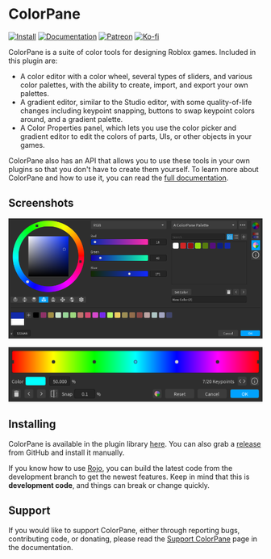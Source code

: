 # ColorPane

<a href="https://roblox.com/library/6474565567"><img src="https://img.shields.io/badge/roblox-install-green.svg" alt="Install" /></a>
<a href="https://blupo.github.io/ColorPane"><img src="https://img.shields.io/badge/docs-website-green.svg" alt="Documentation" /></a>
<a href="https://patreon.com/Blupo"><img src="https://img.shields.io/badge/patreon-donate-yellow.svg" alt="Patreon" /></a>
<a href="https://ko-fi.com/Blupo"><img src="https://img.shields.io/badge/ko--fi-donate-yellow.svg" alt="Ko-fi" /></a>

ColorPane is a suite of color tools for designing Roblox games. Included in this plugin are:

- A color editor with a color wheel, several types of sliders, and various color palettes, with the ability to create, import, and export your own palettes.
- A gradient editor, similar to the Studio editor, with some quality-of-life changes including keypoint snapping, buttons to swap keypoint colors around, and a gradient palette.
- A Color Properties panel, which lets you use the color picker and gradient editor to edit the colors of parts, UIs, or other objects in your games.

ColorPane also has an API that allows you to use these tools in your own plugins so that you don't have to create them yourself. To learn more about ColorPane and how to use it, you can read the [full documentation](https://blupo.github.io/ColorPane).

## Screenshots

![Color Editor](docs/images/color-editor.png)

![Gradient Editor](docs/images/gradient-editor.png)

## Installing

ColorPane is available in the plugin library [here](https://roblox.com/library/6474565567). You can also grab a [release](https://github.com/Blupo/ColorPane/releases) from GitHub and install it manually.

If you know how to use [Rojo](https://rojo.space), you can build the latest code from the development branch to get the newest features. Keep in mind that this is **development code**, and things can break or change quickly.

## Support

If you would like to support ColorPane, either through reporting bugs, contributing code, or donating, please read the [Support ColorPane](https://blupo.github.io/ColorPane/support/) page in the documentation.